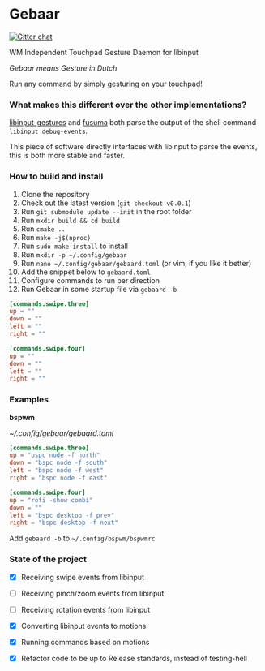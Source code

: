 Gebaar
=========
[![Gitter chat](https://badges.gitter.im/gebaar-libinput/community.png)](https://gitter.im/gebaar-libinput/community)

WM Independent Touchpad Gesture Daemon for libinput

_Gebaar means Gesture in Dutch_

Run any command by simply gesturing on your touchpad!

### What makes this different over the other implementations?

[libinput-gestures](https://github.com/bulletmark/libinput-gestures) and [fusuma](https://github.com/iberianpig/fusuma) both parse the output of the shell command `libinput debug-events`.

This piece of software directly interfaces with libinput to parse the events, this is both more stable and faster.

### How to build and install

1. Clone the repository
2. Check out the latest version (`git checkout v0.0.1`)
3. Run `git submodule update --init` in the root folder
4. Run `mkdir build && cd build`
5. Run `cmake ..`
6. Run `make -j$(nproc)`
7. Run `sudo make install` to install
8. Run `mkdir -p ~/.config/gebaar`
9. Run `nano ~/.config/gebaar/gebaard.toml` (or vim, if you like it better)
10. Add the snippet below to `gebaard.toml`
11. Configure commands to run per direction
12. Run Gebaar in some startup file via `gebaard -b`

```toml
[commands.swipe.three]
up = ""
down = ""
left = ""
right = ""

[commands.swipe.four]
up = ""
down = ""
left = ""
right = ""
```



### Examples

**bspwm**

_~/.config/gebaar/gebaard.toml_
```toml
[commands.swipe.three]
up = "bspc node -f north"
down = "bspc node -f south"
left = "bspc node -f west"
right = "bspc node -f east"

[commands.swipe.four]
up = "rofi -show combi"
down = ""
left = "bspc desktop -f prev"
right = "bspc desktop -f next"
```

Add `gebaard -b` to `~/.config/bspwm/bspwmrc`

### State of the project

- [x] Receiving swipe events from libinput
- [ ] Receiving pinch/zoom events from libinput
- [ ] Receiving rotation events from libinput
- [x] Converting libinput events to motions
- [x] Running commands based on motions
- [x] Refactor code to be up to Release standards, instead of testing-hell

